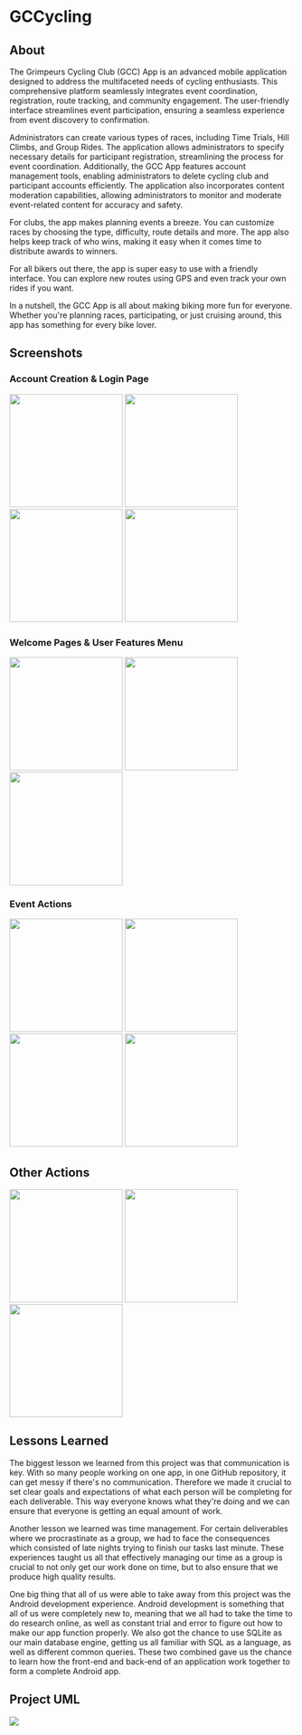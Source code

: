 # GCCycling

## About

The Grimpeurs Cycling Club (GCC) App is an advanced mobile application designed to address the multifaceted needs of cycling enthusiasts. This comprehensive platform seamlessly integrates event coordination, registration, route tracking, and community engagement. The user-friendly interface streamlines event participation, ensuring a seamless experience from event discovery to confirmation.

Administrators can create various types of races, including Time Trials, Hill Climbs, and Group Rides. The application allows administrators to specify necessary details for participant registration, streamlining the process for event coordination. Additionally, the GCC App features account management tools, enabling administrators to delete cycling club and participant accounts efficiently. The application also incorporates content moderation capabilities, allowing administrators to monitor and moderate event-related content for accuracy and safety.

For clubs, the app makes planning events a breeze. You can customize races by choosing the type, difficulty, route details and more. The app also helps keep track of who wins, making it easy when it comes time to distribute awards to winners.

For all bikers out there, the app is super easy to use with a friendly interface. You can explore new routes using GPS and even track your own rides if you want.

In a nutshell, the GCC App is all about making biking more fun for everyone. Whether you're planning races, participating, or just cruising around, this app has something for every bike lover.

## Screenshots

### Account Creation & Login Page

<img style="center" src="./screenshots/account creation.png" width="200px"/> <img style="center" src="./screenshots/complete account.png" width="200px"/> <img style="center" src="./screenshots/add photo.png" width="200px"/> <img style="center" src="./screenshots/login page.png" width="200px"/>

### Welcome Pages & User Features Menu

<img style="center" src="./screenshots/admin welcome.png" width="200px"/> <img style="center" src="./screenshots/participant welcome.png" width="200px"/> <img style="center" src="./screenshots/club welcome.png" width="200px"/>

### Event Actions

<img style="center" src="./screenshots/create event.png" width="200px"/> <img style="center" src="./screenshots/view events.png" width="200px"/> <img style="center" src="./screenshots/view event types.png" width="200px"/> <img style="center" src="./screenshots/view event info.png" width="200px"/>

## Other Actions

<img style="center" src="./screenshots/view participants.png" width="200px"/> <img style="center" src="./screenshots/awards.png" width="200px"/> <img style="center" src="./screenshots/event actions.png" width="200px"/>

## Lessons Learned

The biggest lesson we learned from this project was that communication is key. With so many people working on one app, in one GitHub repository, it can get messy if there's no communication. Therefore we made it crucial to set clear goals and expectations of what each person will be completing for each deliverable. This way everyone knows what they're doing and we can ensure that everyone is getting an equal amount of work.

Another lesson we learned was time management. For certain deliverables where we procrastinate as a group, we had to face the consequences which consisted of late nights trying to finish our tasks last minute. These experiences taught us all that effectively managing our time as a group is crucial to not only get our work done on time, but to also ensure that we produce high quality results.

One big thing that all of us were able to take away from this project was the Android development experience. Android development is something that all of us were completely new to, meaning that we all had to take the time to do research online, as well as constant trial and error to figure out how to make our app function properly. We also got the chance to use SQLite as our main database engine, getting us all familiar with SQL as a language, as well as different common queries. These two combined gave us the chance to learn how the front-end and back-end of an application work together to form a complete Android app.

## Project UML

<img style="center" src="./screenshots/Project UML.png"/>
